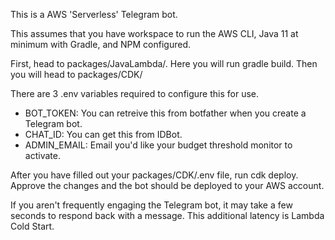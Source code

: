 This is a AWS 'Serverless' Telegram bot. 

This assumes that you have workspace to run the AWS CLI, Java 11 at minimum with Gradle, and NPM configured.

First, head to packages/JavaLambda/. Here you will run gradle build. Then you will head to packages/CDK/

There are 3 .env variables required to configure this for use.

* BOT_TOKEN: You can retreive this from botfather when you create a Telegram bot.
* CHAT_ID:  You can get this from IDBot.
* ADMIN_EMAIL: Email you'd like your budget threshold monitor to activate.

After you have filled out your packages/CDK/.env file, run cdk deploy. Approve the changes and the bot should be deployed to your AWS account.

If you aren't frequently engaging the Telegram bot, it may take a few seconds to respond back with a message. This additional latency is Lambda Cold Start. 
